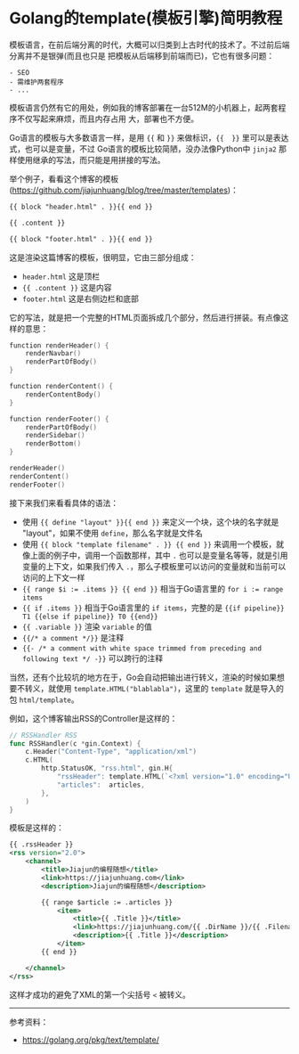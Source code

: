 # Golang的template(模板引擎)简明教程

模板语言，在前后端分离的时代，大概可以归类到上古时代的技术了。不过前后端分离并不是银弹(而且也只是
把模板从后端移到前端而已)，它也有很多问题：

    - SEO
    - 需维护两套程序
    - ...

模板语言仍然有它的用处，例如我的博客部署在一台512M的小机器上，起两套程序不仅写起来麻烦，而且内存占用
大，部署也不方便。

Go语言的模板与大多数语言一样，是用 `{{` 和 `}}` 来做标识，`{{  }}` 里可以是表达式，也可以是变量，不过
Go语言的模板比较简陋，没办法像Python中 `jinja2` 那样使用继承的写法，而只能是用拼接的写法。

举个例子，看看这个博客的模板(https://github.com/jiajunhuang/blog/tree/master/templates)：

```html
{{ block "header.html" . }}{{ end }}

{{ .content }}

{{ block "footer.html" . }}{{ end }}
```

这是渲染这篇博客的模板，很明显，它由三部分组成：

- `header.html` 这是顶栏
- `{{ .content }}` 这是内容
- `footer.html` 这是右侧边栏和底部

它的写法，就是把一个完整的HTML页面拆成几个部分，然后进行拼装。有点像这样的意思：

```go
function renderHeader() {
    renderNavbar()
    renderPartOfBody()
}

function renderContent() {
    renderContentBody()
}

function renderFooter() {
    renderPartOfBody()
    renderSidebar()
    renderBottom()
}

renderHeader()
renderContent()
renderFooter()
```

接下来我们来看看具体的语法：

- 使用 `{{ define "layout" }}{{ end }}` 来定义一个块，这个块的名字就是 "layout"，如果不使用 `define`，那么名字就是文件名
- 使用 `{{ block "template filename" . }} {{ end }}` 来调用一个模板，就像上面的例子中，调用一个函数那样，其中 `.` 也可以是变量名等等，就是引用变量的上下文，如果我们传入 `.`，那么子模板里可以访问的变量就和当前可以访问的上下文一样
- `{{ range $i := .items }} {{ end }}` 相当于Go语言里的 `for i := range items`
- `{{ if .items }}` 相当于Go语言里的 `if items`，完整的是 `{{if pipeline}} T1 {{else if pipeline}} T0 {{end}}`
- `{{ .variable }}` 渲染 `variable` 的值
- `{{/* a comment */}}` 是注释
- `{{- /* a comment with white space trimmed from preceding and following text */ -}}` 可以跨行的注释

当然，还有个比较坑的地方在于，Go会自动把输出进行转义，渲染的时候如果想要不转义，就使用 `template.HTML("blablabla")`，这里的 `template` 就是导入的包 `html/template`。

例如，这个博客输出RSS的Controller是这样的：

```go
// RSSHandler RSS
func RSSHandler(c *gin.Context) {
	c.Header("Content-Type", "application/xml")
	c.HTML(
		http.StatusOK, "rss.html", gin.H{
			"rssHeader": template.HTML(`<?xml version="1.0" encoding="UTF-8"?>`),
			"articles":  articles,
		},
	)
}
```

模板是这样的：

```xml
{{ .rssHeader }}
<rss version="2.0">
    <channel>
        <title>Jiajun的编程随想</title>
        <link>https://jiajunhuang.com</link>
        <description>Jiajun的编程随想</description>

        {{ range $article := .articles }}
            <item>
                <title>{{ .Title }}</title>
                <link>https://jiajunhuang.com/{{ .DirName }}/{{ .Filename }}.html</link>
                <description>{{ .Title }}</description>
            </item>
        {{ end }}

    </channel>
</rss>
```

这样才成功的避免了XML的第一个尖括号 `<` 被转义。

---

参考资料：

- https://golang.org/pkg/text/template/
